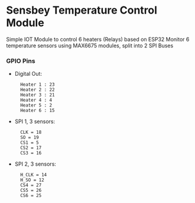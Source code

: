 # Sensbey Temperature Control Module

Simple IOT Module to control 6 heaters (Relays) based on ESP32
Monitor 6 temperature sensors using MAX6675 modules, split into 2 SPI Buses

### GPIO Pins
- Digital Out: 

        Heater 1 : 23
        Heater 2 : 22
        Heater 3 : 21
        Heater 4 : 4 
        Heater 5 : 2
        Heater 6 : 15
- SPI 1, 3 sensors:

        CLK = 18
        SO = 19
        CS1 = 5
        CS2 = 17
        CS3 = 16
- SPI 2, 3 sensors:

        H_CLK = 14
        H_SO = 12
        CS4 = 27
        CS5 = 26
        CS6 = 25
